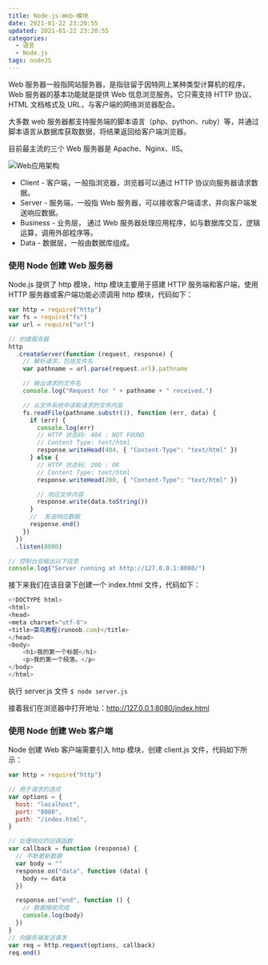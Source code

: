 ```yaml
---
title: Node-js-Web-模块
date: 2021-01-22 23:20:55
updated: 2021-01-22 23:20:55
categories:
  - 语言
  - Node.js
tags: nodeJS
---
```


Web 服务器一般指网站服务器，是指驻留于因特网上某种类型计算机的程序，Web 服务器的基本功能就是提供 Web 信息浏览服务。它只需支持 HTTP 协议、HTML 文档格式及 URL，与客户端的网络浏览器配合。

大多数 web 服务器都支持服务端的脚本语言（php、python、ruby）等，并通过脚本语言从数据库获取数据，将结果返回给客户端浏览器。

目前最主流的三个 Web 服务器是 Apache、Nginx、IIS。

![Web应用架构](https://upload-images.jianshu.io/upload_images/1662509-feff9e319635ffb1.png?imageMogr2/auto-orient/strip%7CimageView2/2/w/1240)

- Client - 客户端，一般指浏览器，浏览器可以通过 HTTP 协议向服务器请求数据。
- Server - 服务端，一般指 Web 服务器，可以接收客户端请求，并向客户端发送响应数据。
- Business - 业务层， 通过 Web 服务器处理应用程序，如与数据库交互，逻辑运算，调用外部程序等。
- Data - 数据层，一般由数据库组成。

### 使用 Node 创建 Web 服务器

Node.js 提供了 http 模块，http 模块主要用于搭建 HTTP 服务端和客户端，使用 HTTP 服务器或客户端功能必须调用 http 模块，代码如下：

<!-- more -->

```js
var http = require("http")
var fs = require("fs")
var url = require("url")

// 创建服务器
http
  .createServer(function (request, response) {
    // 解析请求，包括文件名
    var pathname = url.parse(request.url).pathname

    // 输出请求的文件名
    console.log("Request for " + pathname + " received.")

    // 从文件系统中读取请求的文件内容
    fs.readFile(pathname.substr(1), function (err, data) {
      if (err) {
        console.log(err)
        // HTTP 状态码: 404 : NOT FOUND
        // Content Type: text/html
        response.writeHead(404, { "Content-Type": "text/html" })
      } else {
        // HTTP 状态码: 200 : OK
        // Content Type: text/html
        response.writeHead(200, { "Content-Type": "text/html" })

        // 响应文件内容
        response.write(data.toString())
      }
      //  发送响应数据
      response.end()
    })
  })
  .listen(8080)

// 控制台会输出以下信息
console.log("Server running at http://127.0.0.1:8080/")
```

接下来我们在该目录下创建一个 index.html 文件，代码如下：

```js
<!DOCTYPE html>
<html>
<head>
<meta charset="utf-8">
<title>菜鸟教程(runoob.com)</title>
</head>
<body>
    <h1>我的第一个标题</h1>
    <p>我的第一个段落。</p>
</body>
</html>
```

执行 server.js 文件
`$ node server.js`

接着我们在浏览器中打开地址：<http://127.0.0.1:8080/index.html>

<!-- more -->

### 使用 Node 创建 Web 客户端

Node 创建 Web 客户端需要引入 http 模块，创建 client.js 文件，代码如下所示：

```js
var http = require("http")

// 用于请求的选项
var options = {
  host: "localhost",
  port: "8080",
  path: "/index.html",
}

// 处理响应的回调函数
var callback = function (response) {
  // 不断更新数据
  var body = ""
  response.on("data", function (data) {
    body += data
  })

  response.on("end", function () {
    // 数据接收完成
    console.log(body)
  })
}
// 向服务端发送请求
var req = http.request(options, callback)
req.end()
```
